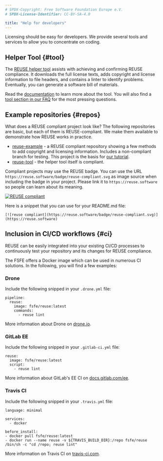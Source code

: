 ```yaml
---
# SPDX-Copyright: Free Software Foundation Europe e.V.
# SPDX-License-Identifier: CC-BY-SA-4.0

title: "Help for developers"
---
```


Licensing should be easy for developers. We provide several tools and services to allow you to concentrate on coding.


## Helper Tool {#tool}

The [REUSE helper tool](https://git.fsfe.org/reuse/tool) assists with achieving and confirming REUSE compliance. It downloads the full license texts, adds copyright and license information to file headers, and contains a linter to identify problems. Eventually, you can generate a software bill of materials.

Read the [documentation](https://reuse.readthedocs.io) to learn more about the tool. You will also find a [tool section in our FAQ](/faq/#tool) for the most pressing questions.


## Example repositories {#repos}

What does a REUSE compliant project look like? The following repositories are basic, but each of them is REUSE-compliant. We make them available to demonstrate how REUSE works in practice.

- [reuse-example](https://git.fsfe.org/reuse/example) - a REUSE compliant repository showing a few methods to add copyright and licensing information. Includes a non-compliant branch for testing. This project is the basis for [our tutorial](/tutorial).
- [reuse-tool](https://git.fsfe.org/reuse/tool) - the helper tool itself is compliant.

Compliant projects may use the REUSE badge. You can use the URL `https://reuse.software/badge/reuse-compliant.svg` as image source when including the badge in your project. Please link it to `https://reuse.software` so people can learn about its meaning.

[![REUSE compliant](/badge/reuse-compliant.svg)](https://reuse.software)

Here is a snippet that you can use for your README.md file:

`[![reuse compliant](https://reuse.software/badge/reuse-compliant.svg)](https://reuse.software)`

## Inclusion in CI/CD workflows {#ci}

REUSE can be easily integrated into your existing CI/CD processes to continuously test your repository and its changes for REUSE compliance.</p>

The FSFE offers a Docker image which can be used in numerous CI solutions. In the following, you will find a few examples:</p>

### Drone

Include the following snipped in your `.drone.yml` file:

```
pipeline:
  reuse:
    image: fsfe/reuse:latest
    commands:
      - reuse lint
```

More information about Drone on [drone.io](https://drone.io).

### GitLab EE

Include the following snipped in your `.gitlab-ci.yml` file:

```
reuse:
  image: fsfe/reuse:latest
  script:
    - reuse lint
```

More information about GitLab's EE CI on [docs.gitlab.com/ee](https://docs.gitlab.com/ee/).

### Travis CI

Include the following snipped in your `.travis.yml` file:

```
language: minimal

services:
  - docker

before_install:
- docker pull fsfe/reuse:latest
- docker run --name reuse -v ${TRAVIS_BUILD_DIR}:/repo fsfe/reuse /bin/sh -c "cd /repo; reuse lint"
```

More information on Travis CI on [travis-ci.com](https://travis-ci.com).
